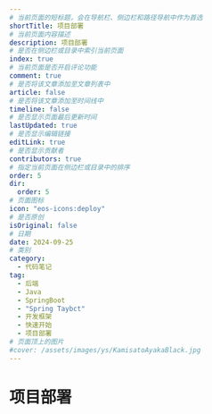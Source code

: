 ```yaml
---
# 当前页面的短标题，会在导航栏、侧边栏和路径导航中作为首选
shortTitle: 项目部署
# 当前页面内容描述
description: 项目部署
# 是否在侧边栏或目录中索引当前页面
index: true
# 当前页面是否开启评论功能
comment: true
# 是否将该文章添加至文章列表中
article: false
# 是否将该文章添加至时间线中
timeline: false
# 是否显示页面最后更新时间
lastUpdated: true
# 是否显示编辑链接
editLink: true
# 是否显示贡献者
contributors: true
# 指定当前页面在侧边栏或目录中的排序
order: 5
dir:
  order: 5
# 页面图标
icon: "eos-icons:deploy"
# 是否原创
isOriginal: false
# 日期
date: 2024-09-25
# 类别
category:
  - 代码笔记
tag:
  - 后端
  - Java
  - SpringBoot
  - "Spring Taybct"
  - 开发框架
  - 快速开始
  - 项目部署
# 页面顶上的图片
#cover: /assets/images/ys/KamisatoAyakaBlack.jpg
---
```


# 项目部署